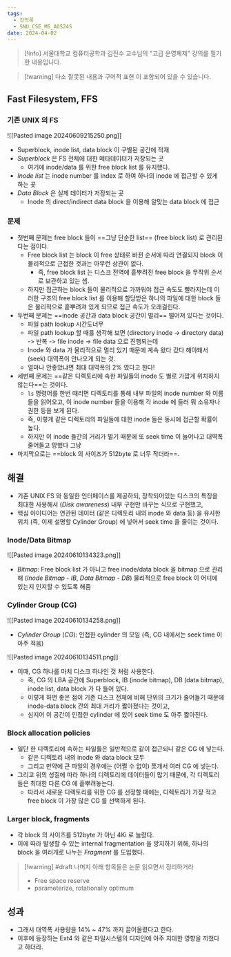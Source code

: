 ```yaml
---
tags:
  - 강의록
  - SNU_CSE_MS_AOS24S
date: 2024-04-02
---
```

> [!info] 서울대학교 컴퓨터공학과 김진수 교수님의 "고급 운영체제" 강의를 필기한 내용입니다.

> [!warning] 다소 잘못된 내용과 구어적 표현 이 포함되어 있을 수 있습니다.

## Fast Filesystem, FFS

### 기존 UNIX 의 FS

![[Pasted image 20240609215250.png]]

- Superblock, inode list, data block 이 구별된 공간에 적재
- *Superblock* 은 FS 전체에 대한 메타데이터가 저장되는 곳
	- 여기에 inode/data 를 위한 free block list 를 유지했다.
- *Inode list* 는 inode number 를 index 로 하여 하나의 inode 에 접근할 수 있게 하는 곳
- *Data Block* 은 실제 데이터가 저장되는 곳
	- Inode 의 direct/indirect data block 을 이용해 알맞는 data block 에 접근

### 문제

- 첫번째 문제는 free block 들이 ==그냥 단순한 list== (free block list) 로 관리된다는 점이다.
	- Free block list 는 block 이 free 상태로 바뀐 순서에 따라 연결되지 block 이 물리적으로 근접한 것과는 아무런 상관이 없다.
		- 즉, free block list 는 디스크 전역에 흩뿌려진 free block 을 무작위 순서로 보관하고 있는 셈.
	- 하지만 접근하는 block 들이 물리적으로 가까워야 접근 속도도 빨라지는데 이러한 구조의 free block list 를 이용해 할당받은 하나의 파일에 대한 block 들은 물리적으로 흩뿌려져 있게 되므로 접근 속도가 오래걸린다.
- 두번째 문제는 ==inode 공간과 data block 공간이 멀리== 떨어져 있다는 것이다.
	- 파일 path lookup 시간도너무
	- 파일 path lookup 할 때를 생각해 보면 (directory inode -> directory data) -> 반복 -> file inode -> file data 으로 진행되는데
	- Inode 와 data 가 물리적으로 멀리 있기 때문에 계속 왔다 갔다 해야돼서 (seek) 대역폭이 안나오게 되는 것.
	- 얼마나 안좋았냐면 최대 대역폭의 2% 였다고 한다!
- 세번째 문제는 ==같은 디렉토리에 속한 파일들의 inode 도 별로 가깝게 위치하지 않는다==는 것이다.
	- `ls` 명령어를 한번 때리면 디렉토리를 통해 내부 파일의 inode number 와 이름들을 읽어오고, 이 inode number 들을 이용해 각 inode 에 들러 뭐 소유자나 권한 등을 보게 된다.
	- 즉, 이렇게 같은 디렉토리의 파일들에 대한 inode 들은 동시에 접근할 확률이 높다.
	- 하지만 이 inode 들간의 거리가 멀기 때문에 또 seek time 이 늘어나고 대역폭 줄어들고 망했다 그냥
- 마지막으로는 ==block 의 사이즈가 512byte 로 너무 작더라==.

## 해결

- 기존 UNIX FS 와 동일한 인터페이스를 제공하되, 장착되어있는 디스크의 특징을 최대한 사용해서 (*Disk awareness*) 내부 구현만 바꾸는 식으로 구현했고,
- 핵심 아이디어는 연관된 데이터 (같은 디렉토리 내의 inode 와 data 등) 을 유사한 위치 (즉, 이제 설명할 Cylinder Group) 에 넣어서 seek time 을 줄이는 것이다.

### Inode/Data Bitmap

![[Pasted image 20240610134323.png]]

- *Bitmap*: Free block list 가 아니고 free inode/data block 을 bitmap 으로 관리해 (*Inode Bitmap* - *IB*, *Data Bitmap* - *DB*) 물리적으로 free block 이 어디에 있는지 인지할 수 있도록 해줌

### Cylinder Group (CG)

![[Pasted image 20240610134258.png]]

- *Cylinder Group* (*CG*): 인접한 cylinder 의 모임 (즉, CG 내에서는 seek time 이 아주 적음)

![[Pasted image 20240610134511.png]]

- 이때, CG 하나를 마치 디스크 하나인 것 처럼 사용한다.
	- 즉, CG 의 LBA 공간에 Superblock, IB (inode bitmap), DB (data bitmap), inode list, data block 가 다 들어 있다.
	- 이렇게 하면 좋은 점이 기존 디스크 전체에 비해 단위의 크기가 줄어들기 때문에  inode-data block 간의 최대 거리가 짧아졌다는 것이고,
	- 심지어 이 공간이 인접한 cylinder 에 있어 seek time 도 아주 짧아진다.

### Block allocation policies

- 일단 한 디렉토리에 속하는 파일들은 일반적으로 같이 접근되니 같은 CG 에 넣는다.
	- 같은 디렉토리 내의 inode 와 data block 모두
	- 그리고 만약에 큰 파일의 경우에는 (어쩔 수 없이) 쪼개서 여러 CG 에 넣는다.
- 그리고 위의 성질에 따라 하나의 디렉토리에 데이터들이 많기 때문에, 각 디렉토리들은 최대한 다른 CG 에 흩뿌려놓는다.
	- 따라서 새로운 디렉토리를 위한 CG 를 선정할 때에는, 디렉토리가 가장 적고 free block 이 가장 많은 CG 를 선택하게 된다.

### Larger block, fragments

- 각 block 의 사이즈를 512byte 가 아닌 4Ki 로 늘렸다.
- 이에 따라 발생할 수 있는 internal fragmentation 을 방지하기 위해, 하나의 block 을 여러개로 나누는 *Fragment* 를 도입했다.

> [!warning] #draft 나머지 아래 항목들은 논문 읽으면서 정리하거라
> - Free space reserve
> - parameterize, rotationally optimum

## 성과

- 그래서 대역폭 사용량을 14% ~ 47% 까지 끌어올렸다고 한다.
- 이후에 등장하는 Ext4 와 같은 파일시스템의 디자인에 아주 지대한 영향을 끼쳤다고 하더라.